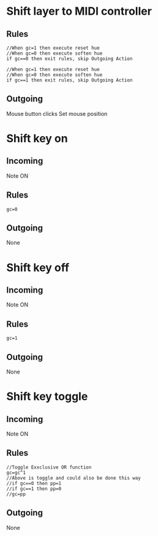 # Shift layer to MIDI controller

## Rules

```
//When gc=1 then execute reset hue
//When gc=0 then execute soften hue
if gc==0 then exit rules, skip Outgoing Action
```
```
//When gc=1 then execute reset hue
//When gc=0 then execute soften hue
if gc==1 then exit rules, skip Outgoing Action
```
## Outgoing

Mouse button clicks
Set mouse position

# Shift key on

## Incoming
Note ON

## Rules
```
gc=0
```

## Outgoing

None


# Shift key off

## Incoming
Note ON

## Rules
```
gc=1
```

## Outgoing
None


# Shift key toggle

## Incoming
Note ON

## Rules
```
//Toggle Exxclusive OR function
gc=gc^1
//Above is toggle and could also be done this way
//if gc==0 then pp=1
//if gc==1 then pp=0
//gc=pp
```

## Outgoing
None